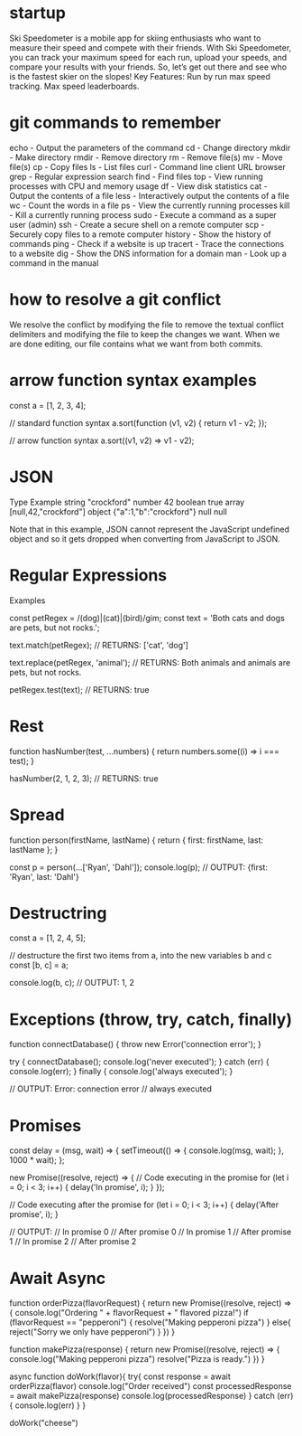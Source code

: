 # startup
Ski Speedometer is a mobile app for skiing enthusiasts who want to measure their speed and compete with their friends. With Ski Speedometer, you can track your maximum speed for each run, upload your speeds, and compare your results with your friends. So, let’s get out there and see who is the fastest skier on the slopes!
Key Features: Run by run max speed tracking. Max speed leaderboards.

# git commands to remember
echo - Output the parameters of the command
cd - Change directory
mkdir - Make directory
rmdir - Remove directory
rm - Remove file(s)
mv - Move file(s)
cp - Copy files
ls - List files
curl - Command line client URL browser
grep - Regular expression search
find - Find files
top - View running processes with CPU and memory usage
df - View disk statistics
cat - Output the contents of a file
less - Interactively output the contents of a file
wc - Count the words in a file
ps - View the currently running processes
kill - Kill a currently running process
sudo - Execute a command as a super user (admin)
ssh - Create a secure shell on a remote computer
scp - Securely copy files to a remote computer
history - Show the history of commands
ping - Check if a website is up
tracert - Trace the connections to a website
dig - Show the DNS information for a domain
man - Look up a command in the manual

# how to resolve a git conflict
We resolve the conflict by modifying the file to remove the textual conflict delimiters and modifying the file to keep the changes we want. When we are done editing, our file contains what we want from both commits.

# arrow function syntax examples
const a = [1, 2, 3, 4];

// standard function syntax
a.sort(function (v1, v2) {
  return v1 - v2;
});

// arrow function syntax
a.sort((v1, v2) => v1 - v2);

# JSON
Type	Example
string	"crockford"
number	42
boolean	true
array	[null,42,"crockford"]
object	{"a":1,"b":"crockford"}
null	null

Note that in this example, JSON cannot represent the JavaScript undefined object and so it gets dropped when converting from JavaScript to JSON.

# Regular Expressions
Examples

const petRegex = /(dog)|(cat)|(bird)/gim;
const text = 'Both cats and dogs are pets, but not rocks.';

text.match(petRegex);
// RETURNS: ['cat', 'dog']

text.replace(petRegex, 'animal');
// RETURNS: Both animals and animals are pets, but not rocks.

petRegex.test(text);
// RETURNS: true

# Rest

function hasNumber(test, ...numbers) {
  return numbers.some((i) => i === test);
}

hasNumber(2, 1, 2, 3);
// RETURNS: true

# Spread

function person(firstName, lastName) {
  return { first: firstName, last: lastName };
}

const p = person(...['Ryan', 'Dahl']);
console.log(p);
// OUTPUT: {first: 'Ryan', last: 'Dahl'}

# Destructring

const a = [1, 2, 4, 5];

// destructure the first two items from a, into the new variables b and c
const [b, c] = a;

console.log(b, c);
// OUTPUT: 1, 2

# Exceptions (throw, try, catch, finally)

function connectDatabase() {
  throw new Error('connection error');
}

try {
  connectDatabase();
  console.log('never executed');
} catch (err) {
  console.log(err);
} finally {
  console.log('always executed');
}

// OUTPUT: Error: connection error
//         always executed

# Promises

const delay = (msg, wait) => {
  setTimeout(() => {
    console.log(msg, wait);
  }, 1000 * wait);
};

new Promise((resolve, reject) => {
  // Code executing in the promise
  for (let i = 0; i < 3; i++) {
    delay('In promise', i);
  }
});

// Code executing after the promise
for (let i = 0; i < 3; i++) {
  delay('After promise', i);
}

// OUTPUT:
//   In promise 0
//   After promise 0
//   In promise 1
//   After promise 1
//   In promise 2
//   After promise 2

# Await Async

function orderPizza(flavorRequest) {
  return new Promise((resolve, reject) => {
    console.log("Ordering " + flavorRequest + " flavored pizza!")
    if (flavorRequest == "pepperoni") {
      resolve("Making pepperoni pizza")
    }
    else{
      reject("Sorry we only have pepperoni")
    }
  })
}

function makePizza(response) {
  return new Promise((resolve, reject) => {
    console.log("Making pepperoni pizza")
    resolve("Pizza is ready.")
  })
}

async function doWork(flavor){
  try{
    const response = await orderPizza(flavor)
    console.log("Order received")
    const processedResponse = await makePizza(response)
    console.log(processedResponse)
  }
  catch (err) {
    console.log(err)
  }
}

doWork("cheese")

